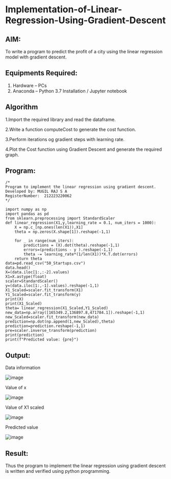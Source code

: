 # Implementation-of-Linear-Regression-Using-Gradient-Descent

## AIM:
To write a program to predict the profit of a city using the linear regression model with gradient descent.

## Equipments Required:
1. Hardware – PCs
2. Anaconda – Python 3.7 Installation / Jupyter notebook

## Algorithm
1.Import the required library and read the dataframe.

2.Write a function computeCost to generate the cost function.

3.Perform iterations og gradient steps with learning rate.

4.Plot the Cost function using Gradient Descent and generate the required graph.

## Program:
```
/*
Program to implement the linear regression using gradient descent.
Developed by: MUGIL RAJ S A 
RegisterNumber:  212223220062
*/
```
```
import numpy as np
import pandas as pd
from sklearn.preprocessing import StandardScaler
def linear_regression(X1,y,learning_rate = 0.1, num_iters = 1000):
    X = np.c_[np.ones(len(X1)),X1]
    theta = np.zeros(X.shape[1]).reshape(-1,1)
    
    for _ in range(num_iters):
        predictions = (X).dot(theta).reshape(-1,1)
        errors=(predictions - y ).reshape(-1,1)
        theta -= learning_rate*(1/len(X1))*X.T.dot(errors)
    return theta
data=pd.read_csv("50_Startups.csv")
data.head()
X=(data.iloc[1:,:-2].values)
X1=X.astype(float)
scaler=StandardScaler()
y=(data.iloc[1:,-1].values).reshape(-1,1)
X1_Scaled=scaler.fit_transform(X1)
Y1_Scaled=scaler.fit_transform(y)
print(X)
print(X1_Scaled)
theta= linear_regression(X1_Scaled,Y1_Scaled)
new_data=np.array([165349.2,136897.8,471784.1]).reshape(-1,1)
new_Scaled=scaler.fit_transform(new_data)
prediction=np.dot(np.append(1,new_Scaled),theta)
prediction=prediction.reshape(-1,1)
pre=scaler.inverse_transform(prediction)
print(prediction)
print(f"Predicted value: {pre}")
```
## Output:
Data information

![image](https://github.com/user-attachments/assets/c8c376f6-d3c7-47a2-b0ab-d05ba0230a99)

Value of x

![image](https://github.com/user-attachments/assets/4b8c91fe-189a-43de-b7fc-6cd3e3ee714f)

Value of X1 scaled

![image](https://github.com/user-attachments/assets/0ad314c6-93b2-408e-b583-d86bbcdd4c4b)

Predicted value

![image](https://github.com/user-attachments/assets/94fc3890-af55-403e-b2eb-3e65d5b5f49d)


## Result:
Thus the program to implement the linear regression using gradient descent is written and verified using python programming.
